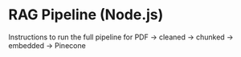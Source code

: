 # RAG Pipeline (Node.js)

Instructions to run the full pipeline for PDF → cleaned → chunked → embedded → Pinecone
